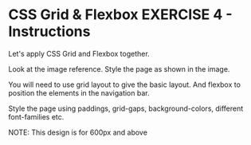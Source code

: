 # CSS Grid & Flexbox EXERCISE 4 - Instructions 

Let's apply CSS Grid and Flexbox together.

Look at the image reference. Style the page as shown in the image. 

You will need to use grid layout to give the basic layout. And flexbox to position the elements in the navigation bar.

Style the page using paddings, grid-gaps, background-colors, different font-families etc. 

NOTE: This design is for 600px and above
